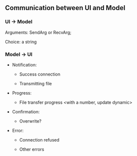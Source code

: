 Communication between UI and Model
---

### UI -> Model

Arguments: SendArg or RecvArg;

Choice: a string

### Model -> UI

+ Notification: 

    + Success connection

    + Transmitting file

+ Progress:

    + File transfer progress <with a number, update dynamic>

+ Confirmation:

    + Overwrite? <Needs a response>

+ Error: <leads to the process exits>

    + Connection refused

    + Other errors